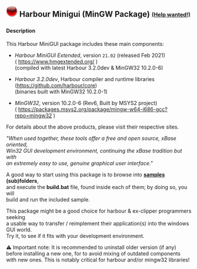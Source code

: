 ![](https://github.com/Petewg/MgM/blob/master/minigui/resources/mgm32.png)   Harbour Minigui (MinGW Package) <sub><sup>[(Help wanted!)](https://github.com/Petewg/MgM/issues?q=is%3Aopen+label%3A%22help+wanted%22)</sup></sub>
   -------------------------------

#### Description   

This Harbour MiniGUI package includes these main components:   
   
   - *Harbour MiniGUI Extended*, version `21.02` (released Feb 2021)    
     ( https://www.hmgextended.org/ )   
     (compiled with latest Harbour 3.2.0dev & MinGW32 10.2.0-6)   

   - *Harbour 3.2.0dev*, Harbour compiler and runtime libraries   
       (https://github.com/harbour/core)   
       (binaries built with MinGW32 10.2.0-1) 

   - *MinGW32*, version 10.2.0-6 (Rev6, Built by MSYS2 project)   
     ( https://packages.msys2.org/package/mingw-w64-i686-gcc?repo=mingw32 )

For details about the above products, please visit their respective sites.   
   
*"When used together, these tools offer a free and open source, xBase oriented,    
Win32 GUI development environment, continuing the xBase tradition but with   
an extremely easy to use, genuine graphical user interface."*   

A good way to start using this package is to browse into **[samples](https://github.com/Petewg/MgM/tree/master/minigui/samples) (sub)folders**,   
and execute the **build.bat** file, found inside each of them; by doing so, you will   
build and run the included sample.  

This package might be a good choice for harbour & ex-clipper programmers seeking   
a usable way to transfer / reimplement their application(s) into the windows GUI world.   
Try it, to see if it fits with your development environment.   

:warning: Important note: It is recommended to uninstall older version (if any)  
before installing a new one, for to avoid mixing of outdated components   
with new ones. This is notably critical for harbour and/or mingw32 libraries!
